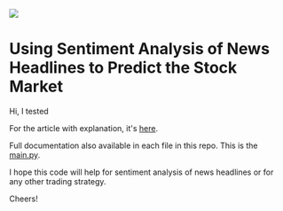 ![](https://github.com/philippe-ostiguy/sentiment_analysis/blob/master/images/Stock%20market%20blur.jpg)


# Using Sentiment Analysis of News Headlines to Predict the Stock Market

Hi, I tested

For the article with explanation, it's [here](https://ostiguyphilippe.medium.com/using-sentiment-analysis-to-predict-the-stock-market-77100295d753).

Full documentation also available in each file in this repo. This is the [main.py](https://github.com/philippe-ostiguy/sentiment_analysis/blob/master/main.py).

I hope this code will help for sentiment analysis of news headlines or for any other trading strategy.

Cheers!

